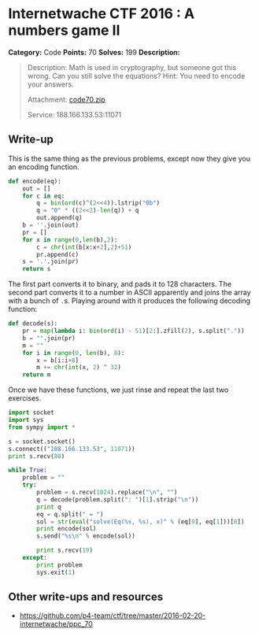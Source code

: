 # Internetwache CTF 2016 : A numbers game II

**Category:** Code
**Points:** 70
**Solves:** 199
**Description:**

> Description: Math is used in cryptography, but someone got this wrong. Can you still solve the equations? Hint: You need to encode your answers.
> 
> 
> Attachment: [code70.zip](./code70.zip)
> 
> 
> Service: 188.166.133.53:11071


## Write-up

This is the same thing as the previous problems, except now they give you an encoding function.

```python
def encode(eq):
	out = []
	for c in eq:
		q = bin(ord(c)^(2<<4)).lstrip("0b")
		q = "0" * ((2<<2)-len(q)) + q
		out.append(q)
	b = ''.join(out)
	pr = []
	for x in range(0,len(b),2):
		c = chr(int(b[x:x+2],2)+51)
		pr.append(c)
	s = '.'.join(pr)
	return s
```

The first part converts it to binary, and pads it to 128 characters. The second part converts it to a number in ASCII apparently and joins the array with a bunch of `.`s. Playing around with it produces the following decoding function:

```python
def decode(s):
	pr = map(lambda i: bin(ord(i) - 51)[2:].zfill(2), s.split("."))
	b = "".join(pr)
	m = ""
	for i in range(0, len(b), 8):
		x = b[i:i+8]
		m += chr(int(x, 2) ^ 32)
	return m
```

Once we have these functions, we just rinse and repeat the last two exercises.

```python
import socket
import sys
from sympy import *

s = socket.socket()
s.connect(("188.166.133.53", 11071))
print s.recv(80)

while True:
	problem = ""
	try:
		problem = s.recv(1024).replace("\n", "")
		q = decode(problem.split(": ")[1].strip("\n"))
		print q
		eq = q.split(" = ")
		sol = str(eval("solve(Eq(%s, %s), x)" % (eq[0], eq[1]))[0])
		print encode(sol)
		s.send("%s\n" % encode(sol))

		print s.recv(19)
	except:
		print problem
		sys.exit(1)
```

## Other write-ups and resources

* <https://github.com/p4-team/ctf/tree/master/2016-02-20-internetwache/ppc_70>
